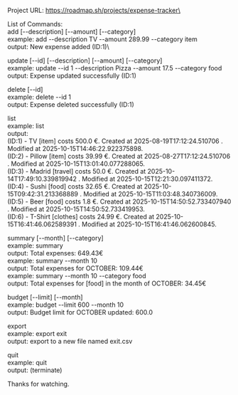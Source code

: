 Project URL: https://roadmap.sh/projects/expense-tracker\

List of Commands:\
add [--description] [--amount] [--category]\
example: add --description TV --amount 289.99 --category item\
output: New expense added (ID:1)\

update [--id] [--description] [--amount] [--category]\
example: update --id 1 --description Pizza --amount 17.5 --category food\
output: Expense updated successfully (ID:1)

delete [--id]\
example: delete --id 1\
output: Expense deleted successfully (ID:1)

list\
example: list\
output: \
(ID:1) - TV [item] costs 500.0 €. Created at 2025-08-19T17:12:24.510706 . Modified at 2025-10-15T14:46:22.922375898.\
(ID:2) - Pillow [item] costs 39.99 €. Created at 2025-08-27T17:12:24.510706 . Modified at 2025-10-15T13:01:40.077288065.\
(ID:3) - Madrid [travel] costs 50.0 €. Created at 2025-10-14T17:49:10.339819942 . Modified at 2025-10-15T12:21:30.097411372.\
(ID:4) - Sushi [food] costs 32.65 €. Created at 2025-10-15T09:42:31.213368889 . Modified at 2025-10-15T11:03:48.340736009.\
(ID:5) - Beer [food] costs 1.8 €. Created at 2025-10-15T14:50:52.733407940 . Modified at 2025-10-15T14:50:52.733419953.\
(ID:6) - T-Shirt [clothes] costs 24.99 €. Created at 2025-10-15T16:41:46.062589391 . Modified at 2025-10-15T16:41:46.062600845.

summary [--month] [--category]\
example: summary\
output: Total expenses: 649.43€\
example: summary --month 10\
output: Total expenses for OCTOBER: 109.44€\
example: summary --month 10 --category food\
output: Total expenses for [food] in the month of OCTOBER: 34.45€

budget [--limit] [--month]\
example: budget --limit 600 --month 10\
output: Budget limit for OCTOBER updated: 600.0

export <filename>\
example: export exit\
output: export to a new file named exit.csv

quit\
example: quit\
output: (terminate)

Thanks for watching.

